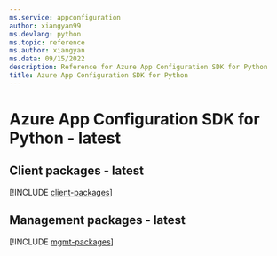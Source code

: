 ```yaml
---
ms.service: appconfiguration
author: xiangyan99
ms.devlang: python
ms.topic: reference
ms.author: xiangyan
ms.data: 09/15/2022
description: Reference for Azure App Configuration SDK for Python
title: Azure App Configuration SDK for Python
---
```

# Azure App Configuration SDK for Python - latest

## Client packages - latest
[!INCLUDE [client-packages](app-configuration-client-index.md)]
## Management packages - latest
[!INCLUDE [mgmt-packages](app-configuration-mgmt-index.md)]